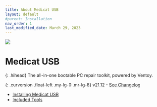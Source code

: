 ```yaml
---
title: About Medicat USB
layout: default
#parent: Installation
nav_order: 1
last_modified_date: March 29, 2023
---
```


![](../../assets/images/medicat_usb.png)
# Medicat USB

{: .hihead}
The all-in-one bootable PC repair toolkit, powered by Ventoy.

{: .curversion .float-left .my-lg-0 .mr-lg-8}
v21.12 - [See Changelog](../../usb/changelog/)

* [Installing Medicat USB](../../usb/installing/)
* [Included Tools](../../usb/tools/)